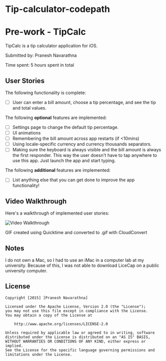 # Tip-calculator-codepath
# Pre-work - TipCalc

TipCalc is a tip calculator application for iOS.

Submitted by: Pranesh Navarathna

Time spent: 5 hours spent in total

## User Stories

The following functionality is complete:
* [ ] User can enter a bill amount, choose a tip percentage, and see the tip and total values.

The following **optional** features are implemented:
* [ ] Settings page to change the default tip percentage.
* [ ] UI animations
* [ ] Remembering the bill amount across app restarts (if <10mins)
* [ ] Using locale-specific currency and currency thousands separators.
* [ ] Making sure the keyboard is always visible and the bill amount is always the first responder. This way the user doesn't have to tap anywhere to use this app. Just launch the app and start typing.

The following **additional** features are implemented:

- [ ] List anything else that you can get done to improve the app functionality!

## Video Walkthrough 

Here's a walkthrough of implemented user stories:

<img src='http://i.imgur.com/2PZINL3.gif' title='Video Walkthrough' width='' alt='Video Walkthrough' />

GIF created using Quicktime and converted to .gif with CloudConvert

## Notes

I do not own a Mac, so I had to use an iMac in a computer lab at my university. Because of this, I was not able to download LiceCap on a public university computer.

## License

    Copyright [2015] [Pranesh Navarathna]

    Licensed under the Apache License, Version 2.0 (the "License");
    you may not use this file except in compliance with the License.
    You may obtain a copy of the License at

        http://www.apache.org/licenses/LICENSE-2.0

    Unless required by applicable law or agreed to in writing, software
    distributed under the License is distributed on an "AS IS" BASIS,
    WITHOUT WARRANTIES OR CONDITIONS OF ANY KIND, either express or implied.
    See the License for the specific language governing permissions and
    limitations under the License.

